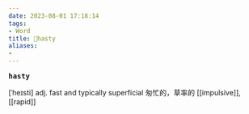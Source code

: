 ```yaml
---
date: 2023-08-01 17:18:14
tags: 
- Word
title: 📖hasty
aliases: 
- 
---
```


<pre><strong>hasty</strong></pre>

[ˈheɪsti]
adj. fast and typically superficial 匆忙的，草率的
[[impulsive]], [[rapid]]
